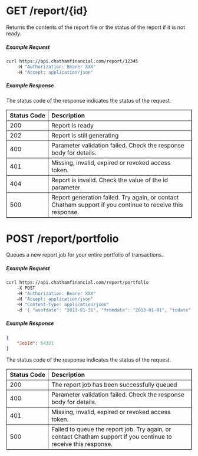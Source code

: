 GET /report/{id}
=======

Returns the contents of the report file or the status of the report if it is not ready.

##### Example Request

```bash
curl https://api.chathamfinancial.com/report/12345 
	-H "Authorization: Bearer XXX" 
	-H "Accept: application/json"
```

##### Example Response

The status code of the response indicates the status of the request.

<table cellpadding="8" border="1">
	<tr>
		<th align="left" nowrap>Status Code</th>
		<th align="left" nowrap>Description</th>
	</tr>
	<tr>
		<td>200</td>
		<td>Report is ready</td>
	</tr>
	<tr>
		<td>202</td>
		<td>Report is still generating</td>
	</tr>
	<tr>
		<td>400</td>
		<td>Parameter validation failed. Check the response body for details.</td>
	</tr>
	<tr>
		<td>401</td>
		<td>Missing, invalid, expired or revoked access token.</td>
	</tr>
	<tr>
		<td>404</td>
		<td>Report is invalid. Check the value of the id parameter.</td>
	</tr>
	<tr>
		<td>500</td>
		<td>Report generation failed. Try again, or contact Chatham support if you continue to receive this response.</td>
	</tr>
</table>

POST /report/portfolio
=======

Queues a new report job for your entire portfolio of transactions.

##### Example Request

```bash
curl https://api.chathamfinancial.com/report/portfolio 
	-X POST
	-H "Authorization: Bearer XXX" 
	-H "Accept: application/json" 
	-H "Content-Type: application/json" 
	-d '{ "asofdate": "2013-01-31", "fromdate": "2013-01-01", "todate": "2013-01-31", "datagroupings": 1 }'
```

##### Example Response

```json
{
	"JobId": 54321
}
```

The status code of the response indicates the status of the request.

<table cellpadding="8" border="1">
	<tr>
		<th align="left" nowrap>Status Code</th>
		<th align="left" nowrap>Description</th>
	</tr>
	<tr>
		<td>200</td>
		<td>The report job has been successfully queued</td>
	</tr>
	<tr>
		<td>400</td>
		<td>Parameter validation failed. Check the response body for details.</td>
	</tr>
	<tr>
		<td>401</td>
		<td>Missing, invalid, expired or revoked access token.</td>
	</tr>
	<tr>
		<td>500</td>
		<td>Failed to queue the report job. Try again, or contact Chatham support if you continue to receive this response.</td>
	</tr>
</table>